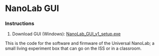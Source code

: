# NanoLab GUI

### Instructions
1. Download GUI (Windows):
	[NanoLab_GUI_v1_setup.exe](https://github.com/ClairBearmakes/NanoLab-GUI/blob/main/NanoLab_GUI_v1_setup.exe)

This is the code for the software and firmware of the Universal NanoLab; a small living experiment box that can go on the ISS or in a classroom.
